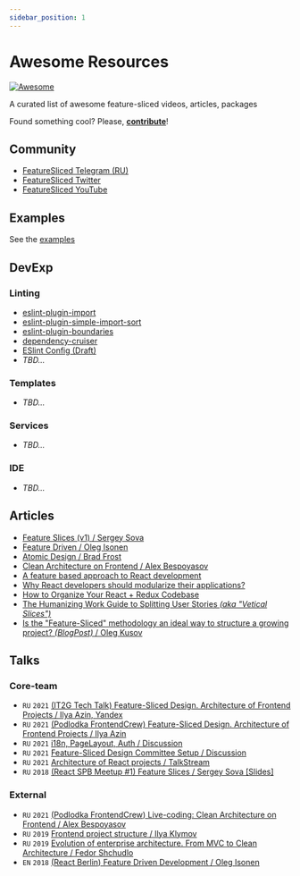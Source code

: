 ```yaml
---
sidebar_position: 1
---
```


# Awesome Resources

[![Awesome](https://awesome.re/badge.svg)](https://awesome.re)

A curated list of awesome feature-sliced videos, articles, packages

Found something cool? Please, **[contribute](https://github.com/feature-sliced/awesome/pulls)**!

## Community

- [FeatureSliced Telegram (RU)](https://t.me/feature_sliced)
- [FeatureSliced Twitter](https://twitter.com/feature_sliced)
- [FeatureSliced YouTube](https://www.youtube.com/c/FeatureSlicedDesign)

## Examples

See the [examples](https://feature-sliced.design/examples)

## DevExp

### Linting

- [eslint-plugin-import](https://github.com/benmosher/eslint-plugin-import)
- [eslint-plugin-simple-import-sort](https://github.com/lydell/eslint-plugin-simple-import-sort)
- [eslint-plugin-boundaries](https://github.com/javierbrea/eslint-plugin-boundaries)
- [dependency-cruiser](https://github.com/sverweij/dependency-cruiser)
- [ESlint Config (Draft)](https://gist.github.com/azinit/4cb940a1d4a3e05ef47e15aa18a9ecc5)
- *TBD...*

### Templates

- *TBD...*

### Services

- *TBD...*

### IDE

- *TBD...*

## Articles

- [Feature Slices (v1) / Sergey Sova](https://featureslices.dev/)
- [Feature Driven / Oleg Isonen](https://github.com/feature-sliced/documentation/tree/rc/feature-driven)
- [Atomic Design / Brad Frost](https://atomicdesign.bradfrost.com/table-of-contents/)
- [Clean Architecture on Frontend / Alex Bespoyasov](https://dev.to/bespoyasov/clean-architecture-on-frontend-4311)
- [A feature based approach to React development](https://ryanlanciaux.com/blog/2017/08/20/a-feature-based-approach-to-react-development/)
- [Why React developers should modularize their applications?](https://alexmngn.medium.com/why-react-developers-should-modularize-their-applications-d26d381854c1)
- [How to Organize Your React + Redux Codebase](https://www.pluralsight.com/guides/how-to-organize-your-react-+-redux-codebase)
- [The Humanizing Work Guide to Splitting User Stories *(aka "Vetical Slices")*](https://www.humanizingwork.com/the-humanizing-work-guide-to-splitting-user-stories/)
- [Is the "Feature-Sliced" methodology an ideal way to structure a growing project? *(BlogPost)* / Oleg Kusov](https://okusov.ru/metodologiya-feature-sliced-idealnyj-sposob-strukturirovat-rastushij-proekt)

## Talks

### Core-team

- `RU` `2021` [(IT2G Tech Talk) Feature-Sliced Design. Architecture of Frontend Projects / Ilya Azin, Yandex](https://youtu.be/TFA6zRO_Cl0)
- `RU` `2021` [(Podlodka FrontendCrew) Feature-Sliced Design. Architecture of Frontend Projects / Ilya Azin](https://youtu.be/SnzPAr_FJ7w)
- `RU` `2021` [i18n, PageLayout, Auth / Discussion](https://youtu.be/b_nBvHWqxP8)
- `RU` `2021` [Feature-Sliced Design Committee Setup / Discussion](https://youtu.be/RQBslp8dngA)
- `RU` `2021` [Architecture of React projects / TalkStream](https://youtu.be/h1YY7r9Uov8)
- `RU` `2018` [(React SPB Meetup #1) Feature Slices / Sergey Sova [Slides]](https://t.me/feature_slices)

### External

- `RU` `2021` [(Podlodka FrontendCrew) Live-coding: Clean Architecture on Frontend / Alex Bespoyasov](https://youtu.be/h4WQRqNjmX0)
- `RU` `2019` [Frontend project structure / Ilya Klymov](https://youtu.be/Sp8V-5k2ZaM)
- `RU` `2019` [Evolution of enterprise architecture. From MVC to Clean Architecture / Fedor Shchudlo](https://youtu.be/WXelYPjwmk0)
- `EN` `2018` [(React Berlin) Feature Driven Development / Oleg Isonen](https://youtu.be/BWAeYuWFHhs)
